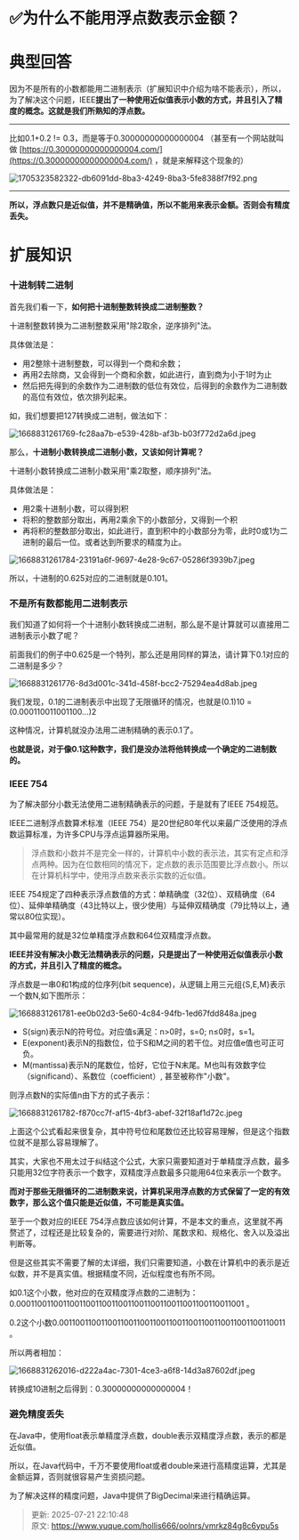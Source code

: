 # ✅为什么不能用浮点数表示金额？

# 典型回答


因为不是所有的小数都能用二进制表示（扩展知识中介绍为啥不能表示），所以，为了解决这个问题，IEEE**提出了一种使用近似值表示小数的方式，并且引入了精度的概念。这就是我们所熟知的浮点数。**

****

比如0.1+0.2 != 0.3，而是等于0.30000000000000004 （甚至有一个网站就叫做 [https://0.30000000000000004.com/](https://0.30000000000000004.com/) ，就是来解释这个现象的）



![1705323582322-db6091dd-8ba3-4249-8ba3-5fe8388f7f92.png](./img/Fu5Ph36BFrf5D0oA/1705323582322-db6091dd-8ba3-4249-8ba3-5fe8388f7f92-372755.png)

****

**所以，浮点数只是近似值，并不是精确值，所以不能用来表示金额。否则会有精度丢失。**

# 扩展知识
### 十进制转二进制


首先我们看一下，**如何把十进制整数转换成二进制整数？**



十进制整数转换为二进制整数采用"除2取余，逆序排列"法。



具体做法是：



+ 用2整除十进制整数，可以得到一个商和余数；
+ 再用2去除商，又会得到一个商和余数，如此进行，直到商为小于1时为止
+ 然后把先得到的余数作为二进制数的低位有效位，后得到的余数作为二进制数的高位有效位，依次排列起来。



如，我们想要把127转换成二进制，做法如下：



![1668831261769-fc28aa7b-e539-428b-af3b-b03f772d2a6d.jpeg](./img/Fu5Ph36BFrf5D0oA/1668831261769-fc28aa7b-e539-428b-af3b-b03f772d2a6d-627925.jpeg)



那么，**十进制小数转换成二进制小数，又该如何计算呢？**



十进制小数转换成二进制小数采用"乘2取整，顺序排列"法。



具体做法是：



+ 用2乘十进制小数，可以得到积
+ 将积的整数部分取出，再用2乘余下的小数部分，又得到一个积
+ 再将积的整数部分取出，如此进行，直到积中的小数部分为零，此时0或1为二进制的最后一位。或者达到所要求的精度为止。



![1668831261784-23191a6f-9697-4e28-9c67-05286f3939b7.jpeg](./img/Fu5Ph36BFrf5D0oA/1668831261784-23191a6f-9697-4e28-9c67-05286f3939b7-401265.jpeg)



所以，十进制的0.625对应的二进制就是0.101。



### 不是所有数都能用二进制表示


我们知道了如何将一个十进制小数转换成二进制，那么是不是计算就可以直接用二进制表示小数了呢？



前面我们的例子中0.625是一个特列，那么还是用同样的算法，请计算下0.1对应的二进制是多少？



![1668831261776-8d3d001c-341d-458f-bcc2-75294ea4d8ab.jpeg](./img/Fu5Ph36BFrf5D0oA/1668831261776-8d3d001c-341d-458f-bcc2-75294ea4d8ab-328688.jpeg)



我们发现，0.1的二进制表示中出现了无限循环的情况，也就是(0.1)10 = (0.000110011001100…)2



这种情况，计算机就没办法用二进制精确的表示0.1了。



**也就是说，对于像0.1这种数字，我们是没办法将他转换成一个确定的二进制数的。**



### IEEE 754


为了解决部分小数无法使用二进制精确表示的问题，于是就有了IEEE 754规范。



IEEE二进制浮点数算术标准（IEEE 754）是20世纪80年代以来最广泛使用的浮点数运算标准，为许多CPU与浮点运算器所采用。



> 浮点数和小数并不是完全一样的，计算机中小数的表示法，其实有定点和浮点两种。因为在位数相同的情况下，定点数的表示范围要比浮点数小。所以在计算机科学中，使用浮点数来表示实数的近似值。
>



IEEE 754规定了四种表示浮点数值的方式：单精确度（32位）、双精确度（64位）、延伸单精确度（43比特以上，很少使用）与延伸双精确度（79比特以上，通常以80位实现）。



其中最常用的就是32位单精度浮点数和64位双精度浮点数。



**IEEE并没有解决小数无法精确表示的问题，只是提出了一种使用近似值表示小数的方式，并且引入了精度的概念。**



浮点数是一串0和1构成的位序列(bit sequence)，从逻辑上用三元组{S,E,M}表示一个数N,如下图所示：



![1668831261781-ee0b02d3-5e60-4c84-94fb-1ed67fdd848a.jpeg](./img/Fu5Ph36BFrf5D0oA/1668831261781-ee0b02d3-5e60-4c84-94fb-1ed67fdd848a-845401.jpeg)



+ S(sign)表示N的符号位。对应值s满足：n>0时，s=0; n≤0时，s=1。
+ E(exponent)表示N的指数位，位于S和M之间的若干位。对应值e值也可正可负。
+ M(mantissa)表示N的尾数位，恰好，它位于N末尾。M也叫有效数字位（significand）、系数位（coefficient）, 甚至被称作"小数"。



则浮点数N的实际值n由下方的式子表示：



![1668831261782-f870cc7f-af15-4bf3-abef-32f18af1d72c.jpeg](./img/Fu5Ph36BFrf5D0oA/1668831261782-f870cc7f-af15-4bf3-abef-32f18af1d72c-729358.jpeg)



上面这个公式看起来很复杂，其中符号位和尾数位还比较容易理解，但是这个指数位就不是那么容易理解了。



其实，大家也不用太过于纠结这个公式，大家只需要知道对于单精度浮点数，最多只能用32位字符表示一个数字，双精度浮点数最多只能用64位来表示一个数字。



**而对于那些无限循环的二进制数来说，计算机采用浮点数的方式保留了一定的有效数字，那么这个值只能是近似值，不可能是真实值。**



至于一个数对应的IEEE 754浮点数应该如何计算，不是本文的重点，这里就不再赘述了，过程还是比较复杂的，需要进行对阶、尾数求和、规格化、舍入以及溢出判断等。



但是这些其实不需要了解的太详细，我们只需要知道，小数在计算机中的表示是近似数，并不是真实值。根据精度不同，近似程度也有所不同。



如0.1这个小数，他对应的在双精度浮点数的二进制为：0.00011001100110011001100110011001100110011001100110011001 。



0.2这个小数0.00110011001100110011001100110011001100110011001100110011 。



所以两者相加：



![1668831262016-d222a4ac-7301-4ce3-a6f8-14d3a87602df.jpeg](./img/Fu5Ph36BFrf5D0oA/1668831262016-d222a4ac-7301-4ce3-a6f8-14d3a87602df-204204.jpeg)



转换成10进制之后得到：0.30000000000000004！



### 避免精度丢失


在Java中，使用float表示单精度浮点数，double表示双精度浮点数，表示的都是近似值。



所以，在Java代码中，千万不要使用float或者double来进行高精度运算，尤其是金额运算，否则就很容易产生资损问题。



为了解决这样的精度问题，Java中提供了BigDecimal来进行精确运算。



> 更新: 2025-07-21 22:10:48  
> 原文: <https://www.yuque.com/hollis666/oolnrs/vmrkz84g8c6ypu5s>